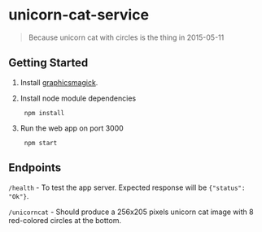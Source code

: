 # unicorn-cat-service

> Because unicorn cat with circles is the thing in 2015-05-11

## Getting Started

1. Install [graphicsmagick](http://www.graphicsmagick.org/).

2. Install node module dependencies

        npm install
    
3. Run the web app on port 3000

        npm start

  
## Endpoints

`/health` - To test the app server. Expected response will be `{"status": "Ok"}`.

`/unicorncat` - Should produce a 256x205 pixels unicorn cat image with 8 red-colored circles at the bottom. 
